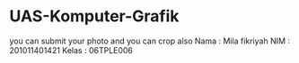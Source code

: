 # UAS-Komputer-Grafik
you can submit your photo and you can crop also
Nama : Mila fikriyah NIM : 201011401421 Kelas : 06TPLE006

